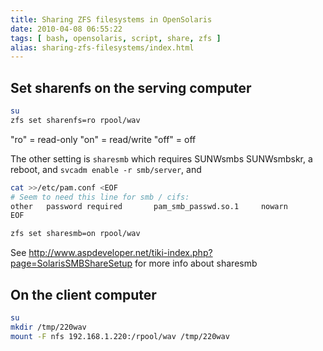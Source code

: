 ```yaml
---
title: Sharing ZFS filesystems in OpenSolaris
date: 2010-04-08 06:55:22
tags: [ bash, opensolaris, script, share, zfs ]
alias: sharing-zfs-filesystems/index.html
---
```


## Set sharenfs on the serving computer

```sh
su
zfs set sharenfs=ro rpool/wav
```

"ro" = read-only
"on" = read/write
"off" = off

The other setting is `sharesmb` which requires SUNWsmbs SUNWsmbskr, a reboot, and `svcadm enable -r smb/server`, and

```sh
cat >>/etc/pam.conf <EOF
# Seem to need this line for smb / cifs:
other   password required       pam_smb_passwd.so.1     nowarn
EOF

zfs set sharesmb=on rpool/wav
```

See http://www.aspdeveloper.net/tiki-index.php?page=SolarisSMBShareSetup for more info about sharesmb

## On the client computer

```sh
su
mkdir /tmp/220wav
mount -F nfs 192.168.1.220:/rpool/wav /tmp/220wav
```
